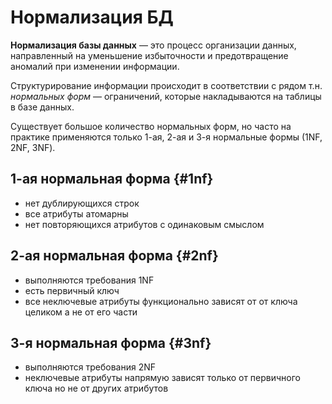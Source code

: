 # Нормализация БД

**Нормализация базы данных** — это процесс организации данных, направленный
на уменьшение избыточности и предотвращение аномалий при изменении информации.

Структурирование информации происходит в соответствии с рядом т.н. *нормальных
форм* — ограничений, которые накладываются на таблицы в базе данных.

Существует большое количество нормальных форм, но часто на практике применяются
только 1-ая, 2-ая и 3-я нормальные формы (1NF, 2NF, 3NF).

## 1-ая нормальная форма {#1nf}

+ нет дублирующихся строк
+ все атрибуты атомарны
+ нет повторяющихся атрибутов с одинаковым смыслом

## 2-ая нормальная форма {#2nf}

+ выполняются требования 1NF
+ есть первичный ключ
+ все неключевые атрибуты функционально зависят от от ключа целиком
  а не от его части

## 3-я нормальная форма {#3nf}

+ выполняются требования 2NF
+ неключевые атрибуты напрямую зависят только от первичного ключа
  но не от других атрибутов
